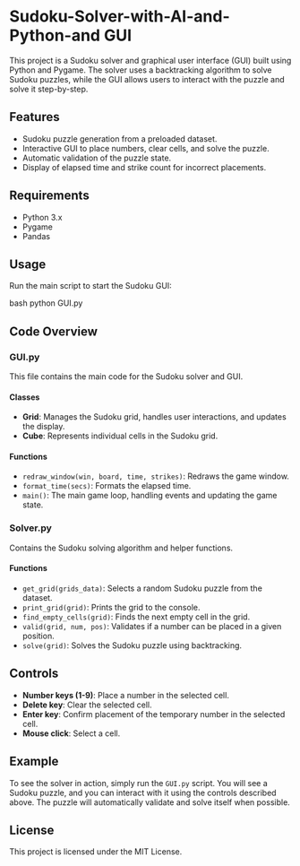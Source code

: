 # Sudoku-Solver-with-AI-and-Python-and GUI


This project is a Sudoku solver and graphical user interface (GUI) built using Python and Pygame. The solver uses a backtracking algorithm to solve Sudoku puzzles, while the GUI allows users to interact with the puzzle and solve it step-by-step.

## Features

- Sudoku puzzle generation from a preloaded dataset.
- Interactive GUI to place numbers, clear cells, and solve the puzzle.
- Automatic validation of the puzzle state.
- Display of elapsed time and strike count for incorrect placements.

## Requirements

- Python 3.x
- Pygame
- Pandas


## Usage

Run the main script to start the Sudoku GUI:

bash
python GUI.py

## Code Overview

### GUI.py

This file contains the main code for the Sudoku solver and GUI.

#### Classes

- **Grid**: Manages the Sudoku grid, handles user interactions, and updates the display.
- **Cube**: Represents individual cells in the Sudoku grid.

#### Functions

- `redraw_window(win, board, time, strikes)`: Redraws the game window.
- `format_time(secs)`: Formats the elapsed time.
- `main()`: The main game loop, handling events and updating the game state.

### Solver.py

Contains the Sudoku solving algorithm and helper functions.

#### Functions

- `get_grid(grids_data)`: Selects a random Sudoku puzzle from the dataset.
- `print_grid(grid)`: Prints the grid to the console.
- `find_empty_cells(grid)`: Finds the next empty cell in the grid.
- `valid(grid, num, pos)`: Validates if a number can be placed in a given position.
- `solve(grid)`: Solves the Sudoku puzzle using backtracking.

## Controls

- **Number keys (1-9)**: Place a number in the selected cell.
- **Delete key**: Clear the selected cell.
- **Enter key**: Confirm placement of the temporary number in the selected cell.
- **Mouse click**: Select a cell.

## Example

To see the solver in action, simply run the `GUI.py` script. You will see a Sudoku puzzle, and you can interact with it using the controls described above. The puzzle will automatically validate and solve itself when possible.



## License

This project is licensed under the MIT License.

